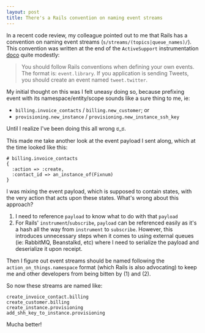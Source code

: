 ```yaml
---
layout: post
title: There's a Rails convention on naming event streams
---
```


In a recent code review, my colleague pointed out to me that Rails has a convention on naming event streams (`s/streams/(topics|queue_names)/`). This convention was written at the end of the `ActiveSupport` instrumentation [doco](http://edgeguides.rubyonrails.org/active_support_instrumentation.html#creating-custom-events) quite modestly:

> You should follow Rails conventions when defining your own events. The format is: `event.library`. If you application is sending Tweets, you should create an event named `tweet.twitter`.

My initial thought on this was I felt uneasy doing so, because prefixing event with its namespace/entity/scope sounds like a sure thing to me, ie:

- `billing.invoice_contacts` / `billing.new_customer`; or
- `provisioning.new_instance` / `provisioning.new_instance_ssh_key`

Until I realize I've been doing this all wrong ಠ_ಠ.

This made me take another look at the event payload I sent along, which at the time looked like this:

```
# billing.invoice_contacts
{
  :action => :create,
  :contact_id => an_instance_of(Fixnum)
}
```

I was mixing the event payload, which is supposed to contain states, with the very action that acts upon these states. What's wrong about this approach?

1. I need to reference `payload` to know what to do with that `payload`
2. For Rails' `instrument`/`subscribe`, `payload` can be referenced easily as it's a hash all the way from `instrument` to `subscribe`. However, this introduces unnecessary steps when it comes to using external queues (ie: RabbitMQ, Beanstalkd, etc) where I need to serialize the payload and deserialize it upon receipt.

Then I figure out event streams should be named following the `action_on_things.namespace` format (which Rails is also advocating) to keep me and other developers from being bitten by (1) and (2).

So now these streams are named like:

```
create_invoice_contact.billing
create_customer.billing
create_instance.provisioning
add_shh_key_to_instance.provisioning
```

Mucha better!